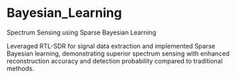# Bayesian_Learning
Spectrum Sensing using Sparse Bayesian Learning

Leveraged RTL-SDR for signal data extraction and implemented Sparse Bayesian learning, demonstrating superior spectrum sensing with enhanced reconstruction accuracy and detection probability compared to traditional methods.
